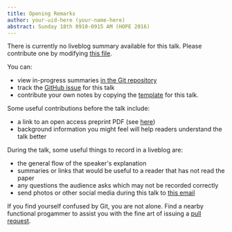 ```yaml
---
title: Opening Remarks
author: your-uid-here (your-name-here)
abstract: Sunday 18th 0910-0915 AM (HOPE 2016)
---
```


There is currently no liveblog summary available for this talk. Please contribute one by modifying [this file](https://github.com/ocamllabs/icfp2016-blog/blob/master/HOPE/opening-remarks.md).

You can:
* view in-progress summaries [in the Git repository](https://github.com/ocamllabs/icfp2016-blog/tree/master/HOPE/opening-remarks/)
* track the [GitHub issue](https://github.com/ocamllabs/icfp2016-blog/issues/1) for this talk
* contribute your own notes by copying the [template](opening-remarks/template.md) for this talk.

Some useful contributions before the talk include:
* a link to an open access preprint PDF (see [here](https://github.com/gasche/icfp2016-papers))
* background information you might feel will help readers understand the talk better

During the talk, some useful things to record in a liveblog are:
* the general flow of the speaker's explanation
* summaries or links that would be useful to a reader that has not read the paper
* any questions the audience asks which may not be recorded correctly
* send photos or other social media during this talk to [this email](mailto:icfp16.photos@gmail.com?subject=HOPE:opening-remarks)

If you find yourself confused by Git, you are not alone. Find a nearby functional progammer
to assist you with the fine art of issuing a [pull request](https://help.github.com/articles/about-pull-requests/).

